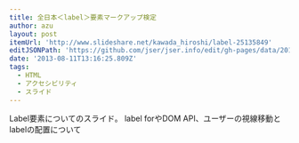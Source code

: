 ```yaml
---
title: 全日本＜label＞要素マークアップ検定
author: azu
layout: post
itemUrl: 'http://www.slideshare.net/kawada_hiroshi/label-25135849'
editJSONPath: 'https://github.com/jser/jser.info/edit/gh-pages/data/2013/08/index.json'
date: '2013-08-11T13:16:25.809Z'
tags:
  - HTML
  - アクセシビリティ
  - スライド
---
```

Label要素についてのスライド。
label forやDOM API、ユーザーの視線移動とlabelの配置について
